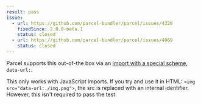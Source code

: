 ```yaml
---
result: pass
issue:
  - url: https://github.com/parcel-bundler/parcel/issues/4320
    fixedSince: 2.0.0-beta.1
    status: closed
  - url: https://github.com/parcel-bundler/parcel/issues/4869
    status: closed
---
```


Parcel supports this out-of-the box via an [import with a special scheme](<https://v2.parceljs.org/configuration/plugin-configuration/#predefined-(offical)-named-pipelines>), `data-url:`.

This only works with JavaScript imports. If you try and use it in HTML: `<img src="data-url:./img.png">`, the src is replaced with an internal identifier. However, this isn't required to pass the test.
